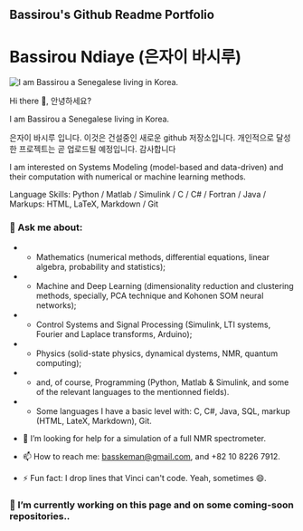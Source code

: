 ## Bassirou's Github Readme Portfolio

# Bassirou Ndiaye (은자이 바시루)

![I am Bassirou a Senegalese living in Korea.](https://pbs.twimg.com/profile_banners/377402778/1672025817/1080x360)


Hi there 👋, 안녕하세요?

I am Bassirou a Senegalese living in Korea. 

은자이 바시루 입니다. 
이것은 건설중인 새로운 github 저장소입니다.  개인적으로 달성한 프로젝트는 곧 업로드될 예정입니다.  감사합니다

I am interested on Systems Modeling (model-based and data-driven) and their computation with numerical or machine learning methods.


Language Skills: Python / Matlab / Simulink / C / C# / Fortran / Java / Markups: HTML, LaTeX, Markdown / Git

### 💬 Ask me about:
- - Mathematics (numerical methods, differential equations, linear algebra, probability and statistics);
- - Machine and Deep Learning (dimensionality reduction and clustering methods, specially, PCA technique and Kohonen SOM neural networks);
- - Control Systems and Signal Processing (Simulink, LTI systems, Fourier and Laplace transforms, Arduino);
- - Physics (solid-state physics, dynamical dystems, NMR, quantum computing); 
- - and, of course, Programming (Python, Matlab & Simulink, and some of the relevant languages to the mentionned fields).
- - Some languages I have a basic level with: C, C#, Java, SQL, markup (HTML, LateX, Markdown), Git.

- 🤔 I’m looking for help for a simulation of a full NMR spectrometer.
- 📫 How to reach me: basskeman@gmail.com, and +82 10 8226 7912.

- ⚡ Fun fact: I drop lines that Vinci can't code. Yeah, sometimes 😄.

### 🔭 I’m currently working on this page and on some coming-soon repositories..  
